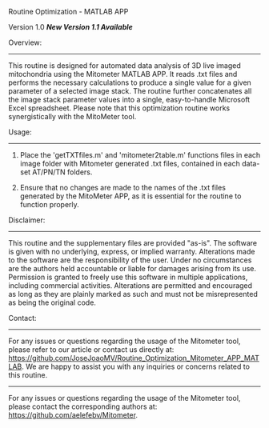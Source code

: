 
Routine Optimization - MATLAB APP

Version 1.0 ***New Version 1.1 Available***


Overview:

----------------------

This routine is designed for automated data analysis of 3D live imaged mitochondria using the Mitometer MATLAB APP. It reads .txt files and performs the necessary calculations to produce a single value for a given parameter of a selected image stack. The routine further concatenates all the image stack parameter values into a single, easy-to-handle Microsoft Excel spreadsheet. Please note that this optimization routine works synergistically with the MitoMeter tool.


Usage:

----------------------

1. Place the 'getTXTfiles.m' and 'mitometer2table.m' functions files in each image folder with Mitometer generated .txt files, contained in each data-set AT/PN/TN folders.

2. Ensure that no changes are made to the names of the .txt files generated by the MitoMeter APP, as it is essential for the routine to function properly.


Disclaimer:

----------------------

This routine and the supplementary files are provided "as-is". The software is given with no underlying, express, or implied warranty. Alterations made to the software are the responsibility of the user. Under no circumstances are the authors held accountable or liable for damages arising from its use. Permission is granted to freely use this software in multiple applications, including commercial activities. Alterations are permitted and encouraged as long as they are plainly marked as such and must not be misrepresented as being the original code.


Contact:

----------------------

For any issues or questions regarding the usage of the Mitometer tool, please refer to our article or contact us directly at: https://github.com/JoseJoaoMV/Routine_Optimization_Mitometer_APP_MATLAB. We are happy to assist you with any inquiries or concerns related to this routine.

----------------------

For any issues or questions regarding the usage of the Mitometer tool, please contact the corresponding authors at: https://github.com/aelefebv/Mitometer.



